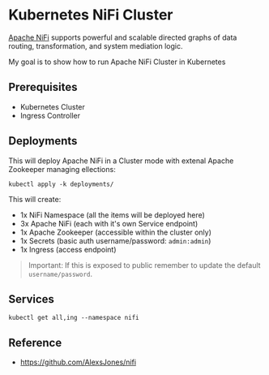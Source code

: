 # Kubernetes NiFi Cluster

[Apache NiFi](https://nifi.apache.org/) supports powerful and scalable directed graphs of data routing, transformation, and system mediation logic.

My goal is to show how to run Apache NiFi Cluster in Kubernetes

## Prerequisites

- Kubernetes Cluster
- Ingress Controller

## Deployments

This will deploy Apache NiFi in a Cluster mode with extenal Apache Zookeeper managing ellections:

```shell
kubectl apply -k deployments/
```

This will create:

- 1x NiFi Namespace (all the items will be deployed here)
- 3x Apache NiFi (each with it's own Service endpoint)
- 1x Apache Zookeeper (accessible within the cluster only)
- 1x Secrets (basic auth username/password: `admin:admin`)
- 1x Ingress (access endpoint)

> Important: If this is exposed to public remember to update the default `username/password`.

## Services

```shell
kubectl get all,ing --namespace nifi
```


## Reference
- https://github.com/AlexsJones/nifi
